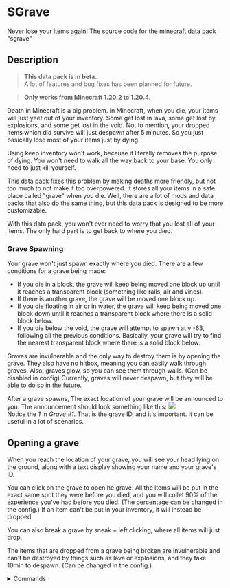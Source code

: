 # SGrave
Never lose your items again! The source code for the minecraft data pack "sgrave"

## Description
> **This data pack is in beta.**  
A lot of features and bug fixes has been planned for future.

> **Only works from Minecraft 1.20.2 to 1.20.4.**

Death in Minecraft is a big problem. In Minecraft, when you die, your items will just yeet out of your inventory. Some get lost in lava, some get lost by explosions, and some get lost in the void. Not to mention, your dropped items which did survive will just despawn after 5 minutes. So you just basically lose most of your items just by dying.

Using keep inventory won't work, because it literally removes the purpose of dying. You won't need to walk all the way back to your base. You only need to just kill yourself.

This data pack fixes this problem by making deaths more friendly, but not too much to not make it too overpowered. It stores all your items in a safe place called "grave" when you die. Well, there are a lot of mods and data packs that also do the same thing, but this data pack is designed to be more customizable.

With this data pack, you won't ever need to worry that you lost all of your items. The only hard part is to get back to where you died.

### Grave Spawning
<p>Your grave won't just spawn exactly where you died. There are a few conditions for a grave being made: 
<ul>
	<li> If you die in a block, the grave will keep being moved one block up until it reaches a transparent block (something like rails, air and vines).	</li>
	<li> If there is another grave, the grave will be moved one block up.	</li>
	<li> If you die floating in air or in water, the grave will keep being moved one block down until it reaches a transparent block where there is a solid block below. </li>
	<li> If you die below the void, the grave will attempt to spawn at y -63, following all the previous conditions. Basically, your grave will try to find the nearest transparent 	block where there is a solid block below. </li>
</ul>
Graves are invulnerable and the only way to destroy them is by opening the grave. They also have no hitbox, meaning you can easily walk through graves. Also, graves glow, so you can see them through walls. (Can be disabled in config) Currently, graves will never despawn, but they will be able to do so in the future.
</p></details>

After a grave spawns, The exact location of your grave will be announced to you. The announcement should look something like this:
<img src="https://i.postimg.cc/prrCPvp8/Screenshot-2024-03-31-2.png">  
Notice the _1_ in _Grave #1_. That is the grave ID, and it's important. It can be useful in a lot of scenarios.

## Opening a grave

When you reach the location of your grave, you will see your head lying on the ground, along with a text display showing your name and your grave's ID.

You can click on the grave to open he grave. All the items will be put in the exact same spot they were before you died, and you will collet 90% of the experience you've had before you died. (The percentage can be changed in the config.)  If an item can't be put in your inventory, it will instead be dropped.

You can also break a grave by sneak + left clicking, where all items will just drop.

The items that are dropped from a grave being broken are invulnerable and can't be destroyed by things such as lava or explosions, and they take 10min to despawn. (Can be changed in the config.)

<details><summary>Commands</summary><p>
<code>/trigger sgrave set &lt;value&gt;</code>  <br>
&emsp;Sends the coordinates and the dimension of your grave to you.  <br>
&emsp;Set the value to 1 to locate your last grave.  <br>
&emsp;Set the value to 2 to locate your second last grave.  <br>
&emsp;Set the value to 3 to locate your third last grave.  <br>
&emsp;and so on...  <br>
&emsp;Any players (non-OPs and OPs) can use this command.  <br><br>
<code>/trigger sgrave.grave_info set &lt;value&gt;</code><br>
&emsp;Shows info about the grave with the ID of the value you entered. Currently it only shows the location and the amount of experience, but it will also show the items as well.  <br>
&emsp;For example to show information about grave #4, use <code>/trigger sgrave.grave_info set 4</code>.  <br>
&emsp;Any players (non-OPs and OPs) can use this command. <br><br>
<code>/function sul4ur:sgrave/config</code>  <br>
&emsp;Opens the config menu. Only OPs can use this command.
</p></details>

